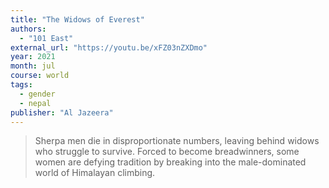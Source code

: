```yaml
---
title: "The Widows of Everest"
authors:
  - "101 East"
external_url: "https://youtu.be/xFZ03nZXDmo"
year: 2021
month: jul
course: world
tags:
  - gender
  - nepal
publisher: "Al Jazeera"
---
```


> Sherpa men die in disproportionate numbers, leaving behind widows who struggle to survive. Forced to become breadwinners, some women are defying tradition by breaking into the male-dominated world of Himalayan climbing.

